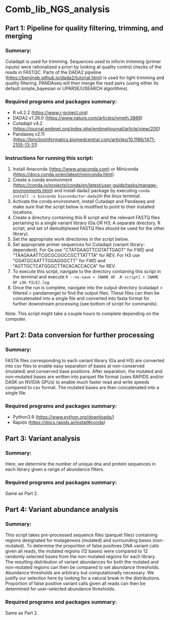 # Comb_lib_NGS_analysis

## Part 1: Pipeline for quality filtering, trimming, and merging
### Summary:
Cutadapt is used for trimming. Sequences used to inform trimming (primer inputs)
were rationalized a priori by looking at quality control checks of the reads in FASTQC.
Parts of the DADA2 pipeline (https://benjjneb.github.io/dada2/tutorial.html) is used
for light trimming and quality filtering. PANDAseq will then merge the read pairs 
(using either its default simple_bayesian or UPARSE/USEARCH algorithms).
### Required programs and packages summary:
- R v4.2.2 (https://www.r-project.org)
- DADA2 v1.26.0 (https://www.nature.com/articles/nmeth.3869)
- Cutadapt v4.2 (https://journal.embnet.org/index.php/embnetjournal/article/view/200)
- Pandaseq v2.11 (https://bmcbioinformatics.biomedcentral.com/articles/10.1186/1471-2105-13-31)
### Instructions for running this script:
1. Install Anaconda (https://www.anaconda.com) or Miniconda (https://docs.conda.io/en/latest/miniconda.html).
2. Create a conda environment (https://conda.io/projects/conda/en/latest/user-guide/tasks/manage-environments.html) and install dada2 package by executing `conda install -c bioconda bioconductor-dada2`in the linux terminal.
3. Activate the conda environment, install Cutadapt and Pandaseq and make sure that the script below is modified to point to their installed locations.
4. Create a directory containing this R script and the relevant FASTQ files pertaining to a single variant library (Ga OR H3; A separate directory, R script, and set of demultiplexed FASTQ files should be used for the other library).
5. Set the appropriate work directories in the script below.
6. Set appropriate primer sequences for Cutadapt (variant library-dependent). For Ga use "CTATGAAGTTCGTATTGAGT" for FWD and "TAAGAAATTCGCGCGGCCGCTTATTTA" for REV. For H3 use "GGATGCAATTTGGAGGGCTT" for FWD and "AGTTGCTCATGGGCTTACACACCACCA" for REV.
7. To execute this script, navigate to the directory containing this script in the terminal and execute `R --no-save < [NAME OF .R script] > [NAME OF LOG FILE].log`.
8. Once the run is complete, navigate into the output directory (cutadapt > filtered > pandamerge) to find the output files. These files can then be concatenated into a single file and converted into fasta format for further downstream processing (see bottom of script for commands).

Note: This script might take a couple hours to complete depending on the computer.

## Part 2: Data conversion for further processing
### Summary:
FASTA files corresponding to each variant library (Ga and H3) are converted
into csv files to enable easy separation of bases at non-conserved (mutated)
and conserved base positions. After separation, the mutated and non-mutated
bases are written into parquet file format (uses RAPIDS and/or DASK on NVIDIA
GPUs) to enable much faster read and write speeds compared to csv format.
The mutated bases are then concatenated into a single file.
### Required programs and packages summary:
- Python3.9 (https://www.python.org/downloads/)
- Rapids (https://docs.rapids.ai/install#conda)

## Part 3: Variant analysis
### Summary:
Here, we determine the number of unique dna and protein sequences in each
library given a range of abundance filters.
### Required programs and packages summary:
Same as Part 2.


## Part 4: Variant abundance analysis
### Summary:
This script takes pre-processed sequence files (parquet files) containing
regions designated for mutagenesis (mutated) and surrounding bases
(non-mutated). To determine the proportion of false positives DNA variant
calls given all reads, the mutated regions (12 bases) were compared to 12
randomly selected bases from the non-mutated regions for each library. The
resulting distribution of variant abundances for both the mutated and
non-mutated regions can then be compared to set abundance thresholds. Abundance
thresholds are arbitrary but computationally necessary. We justify our
selection here by looking for a natural break in the distributions.
Proportion of false positive variant calls given all reads can then be
determined for user-selected abundance thresholds.
### Required programs and packages summary:
Same as Part 2.
